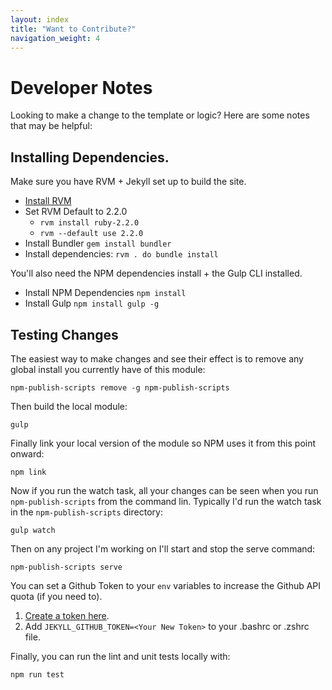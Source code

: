 ```yaml
---
layout: index
title: "Want to Contribute?"
navigation_weight: 4
---
```

# Developer Notes

Looking to make a change to the template or logic? Here are some notes
that may be helpful:

## Installing Dependencies.

Make sure you have RVM + Jekyll set up to build the site.

- [Install RVM](https://rvm.io/rubies/default)
- Set RVM Default to 2.2.0
    - `rvm install ruby-2.2.0`
    - `rvm --default use 2.2.0`
- Install Bundler `gem install bundler`
- Install dependencies: `rvm . do bundle install`

You'll also need the NPM dependencies install + the Gulp CLI installed.

- Install NPM Dependencies `npm install`
- Install Gulp `npm install gulp -g`

## Testing Changes

The easiest way to make changes and see their effect is to remove any global
install you currently have of this module:

    npm-publish-scripts remove -g npm-publish-scripts

Then build the local module:

    gulp

Finally link your local version of the module so NPM uses it from this point
onward:

    npm link

Now if you run the watch task, all your changes can be seen when you run
`npm-publish-scripts` from the command lin. Typically I'd run the watch
task in the `npm-publish-scripts` directory:

    gulp watch

Then on any project I'm working on I'll start and stop the serve command:

    npm-publish-scripts serve

You can set a Github Token to your `env` variables to increase the Github
API quota (if you need to).

1. [Create a token here](https://github.com/settings/tokens).
1. Add `JEKYLL_GITHUB_TOKEN=<Your New Token>` to your .bashrc or .zshrc file.

Finally, you can run the lint and unit tests locally with:

    npm run test
